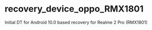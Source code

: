 # recovery_device_oppo_RMX1801
Initial DT for Android 10.0 based recovery for Realme 2 Pro (RMX1801)